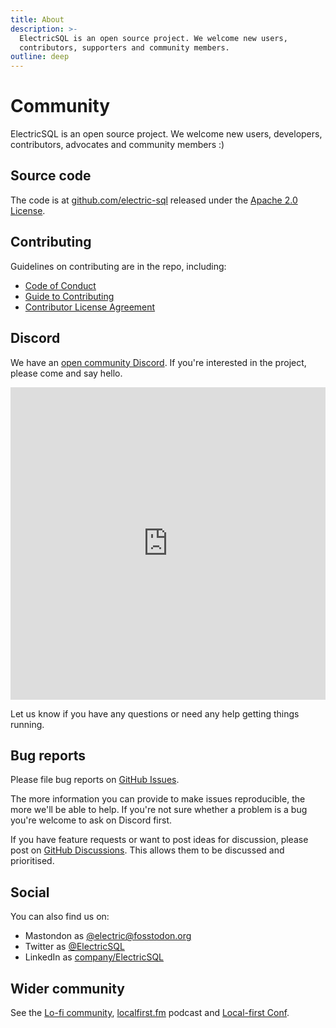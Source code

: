 ```yaml
---
title: About
description: >-
  ElectricSQL is an open source project. We welcome new users,
  contributors, supporters and community members.
outline: deep
---
```


# Community

ElectricSQL is an open source project. We welcome new users, developers, contributors, advocates and <span className="no-wrap">community members :)</span>

## Source code

The code is at [github.com/electric-sql](https://github.com/electric-sql) released under the [Apache 2.0 License](https://github.com/electric-sql/electric/blob/main/LICENSE).

## Contributing

Guidelines on contributing are in the repo, including:

- [Code of Conduct](https://github.com/electric-sql/electric/blob/main/CODE_OF_CONDUCT.md)
- [Guide to Contributing](https://github.com/electric-sql/electric/blob/main/CONTRIBUTING.md)
- [Contributor License Agreement](https://github.com/electric-sql/electric/blob/main/CLA.md)

## Discord

We have an [open community Discord](https://discord.electric-sql.com). If you're interested in the project, please come and say hello.

<iframe src="https://discordapp.com/widget?id=933657521581858818&theme=dark"
    width="100%"
    height="500"
    allowtransparency="true"
    frameborder="0"
    sandbox="allow-popups allow-popups-to-escape-sandbox allow-same-origin allow-scripts">
</iframe>

Let us know if you have any questions or need any help getting things running.

## Bug reports

Please file bug reports on [GitHub Issues](https://github.com/electric-sql/electric/issues).

The more information you can provide to make issues reproducible, the more we'll be able to help. If you're not sure whether a problem is a bug you're welcome to ask on Discord first.

If you have feature requests or want to post ideas for discussion, please post on [GitHub Discussions](https://github.com/electric-sql/electric/discussions). This allows them to be discussed and prioritised.

## Social

You can also find us on:

- Mastondon as [@electric@fosstodon.org](https://fosstodon.org/@electric)
- Twitter as [@ElectricSQL](https://twitter.com/ElectricSQL)
- LinkedIn as [company/ElectricSQL](https://www.linkedin.com/company/electric-sql)

## Wider community

See the [Lo-fi community](https://lofi.software), [localfirst.fm](https://www.localfirst.fm) podcast and [Local-first Conf](https://www.localfirstconf.com).
